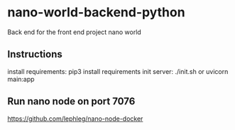 # nano-world-backend-python
Back end for the front end project nano world

## Instructions 

install requirements: pip3 install requirements
init server: ./init.sh or uvicorn main:app

## Run nano node on port 7076

https://github.com/lephleg/nano-node-docker

